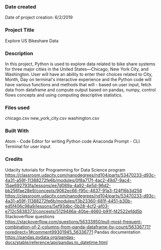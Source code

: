### Date created
Date of project creation: 6/2/2019

### Project Title
Explore US Bikeshare Data

### Description
In this project, Python is used to explore data related to bike share systems for three major cities in the United States—Chicago, New York City, and Washington. User will have an ability to enter their choices related to City, Month, Day on terminal's interactive experience and the Python code will have various functions and methods that will - based on user input, fetch data from dataframe and compute output based on pandas, numpy, control flows concepts and using computing descriptive statistics.

### Files used
chicago.csv
new_york_city.csv
washington.csv

### Built With
Atom - Code Editor for writing Python code
Anaconda Prompt - CLI Terminal for user input

### Credits
Udacity tutorials for Programming for Data Science program
https://classroom.udacity.com/nanodegrees/nd104/parts/53470233-d93c-4a31-a59f-11388272fe6b/modules/0f8a717f-4ac2-49d7-9ac4-15ae692793fa/lessons/ee7d089a-4a92-4e5d-96d2-bb256fae28e9/concepts/9062ec66-f95c-4637-91a3-f24f16b3d256
https://classroom.udacity.com/nanodegrees/nd104/parts/53470233-d93c-4a31-a59f-11388272fe6b/modules/f3b23360-681f-4451-b30b-ed5f406c98a9/lessons/5ef93dbc-0b28-4cf2-af03-e712c5838373/concepts/5129486a-40be-4660-b91f-f42522efdd5b
Stackoverflow questions
https://stackoverflow.com/questions/56333950/pull-most-frequent-combination-of-2-columns-from-panda-dataframe-by-count/56336771?noredirect=1#comment99301945_56336771
Pandas documentation
https://pandas.pydata.org/pandas-docs/stable/reference/api/pandas.to_datetime.html
